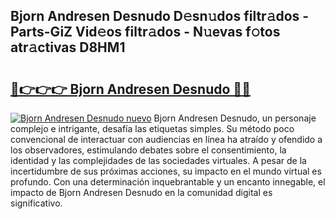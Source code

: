 ## Bjorn Andresen Desnudo D𝚎sn𝚞dos filtr𝚊dos - Parts-GiZ Vid𝚎os filtr𝚊dos - N𝚞evas f𝚘tos atr𝚊ctivas D8HM1

# <h2><a href="http://mb7d6rb.tromn.icu/?c=Bjorn+Andresen+Desnudo">🔗👉👉👉 Bjorn Andresen Desnudo 🔗🔗</a></h2>

[![Bjorn Andresen Desnudo nuevo](https://i.imgur.com/pEAQMta.gif)](http://mb7d6rb.tromn.icu/?c=Bjorn+Andresen+Desnudo)
Bjorn Andresen Desnudo, un personaje complejo e intrigante, desafía las etiquetas simples. Su método poco convencional de interactuar con audiencias en línea ha atraído y ofendido a los observadores, estimulando debates sobre el consentimiento, la identidad y las complejidades de las sociedades virtuales. A pesar de la incertidumbre de sus próximas acciones, su impacto en el mundo virtual es profundo. Con una determinación inquebrantable y un encanto innegable, el impacto de Bjorn Andresen Desnudo en la comunidad digital es significativo.
